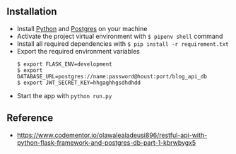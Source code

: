 
## Installation
  - Install [Python](https://www.python.org/downloads/) and [Postgres](https://www.postgresql.org/) on your machine
  - Activate the project virtual environment with `$ pipenv shell` command
  - Install all required dependencies with `$ pip install -r requirement.txt`
  - Export the required environment variables
      ```
      $ export FLASK_ENV=development
      $ export DATABASE_URL=postgres://name:password@houst:port/blog_api_db
      $ export JWT_SECRET_KEY=hhgaghhgsdhdhdd
      ```
  - Start the app with `python run.py`


## Reference
- https://www.codementor.io/olawalealadeusi896/restful-api-with-python-flask-framework-and-postgres-db-part-1-kbrwbygx5

